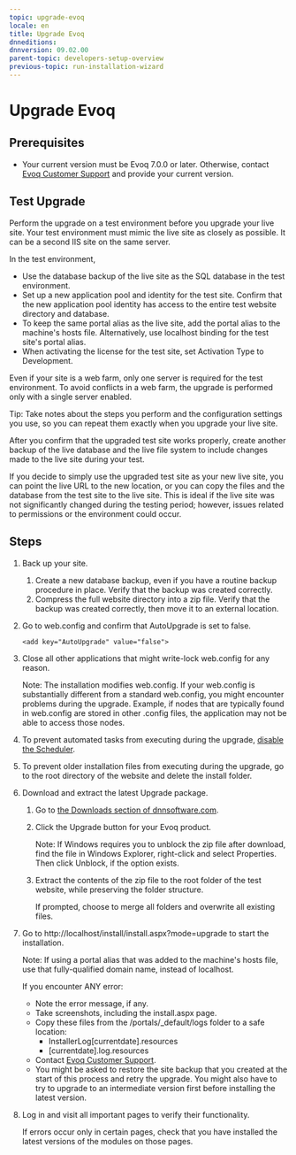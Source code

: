 ```yaml
---
topic: upgrade-evoq
locale: en
title: Upgrade Evoq
dnneditions: 
dnnversion: 09.02.00
parent-topic: developers-setup-overview
previous-topic: run-installation-wizard
---
```


# Upgrade Evoq

## Prerequisites

*   Your current version must be Evoq 7.0.0 or later. Otherwise, contact [Evoq Customer Support](http://www.dnnsoftware.com/services/customer-support) and provide your current version.

## Test Upgrade

Perform the upgrade on a test environment before you upgrade your live site. Your test environment must mimic the live site as closely as possible. It can be a second IIS site on the same server.

In the test environment,

*   Use the database backup of the live site as the SQL database in the test environment.
*   Set up a new application pool and identity for the test site. Confirm that the new application pool identity has access to the entire test website directory and database.
*   To keep the same portal alias as the live site, add the portal alias to the machine's hosts file. Alternatively, use localhost binding for the test site's portal alias.
*   When activating the license for the test site, set Activation Type to Development.

Even if your site is a web farm, only one server is required for the test environment. To avoid conflicts in a web farm, the upgrade is performed only with a single server enabled.

Tip: Take notes about the steps you perform and the configuration settings you use, so you can repeat them exactly when you upgrade your live site.

After you confirm that the upgraded test site works properly, create another backup of the live database and the live file system to include changes made to the live site during your test.

If you decide to simply use the upgraded test site as your new live site, you can point the live URL to the new location, or you can copy the files and the database from the test site to the live site. This is ideal if the live site was not significantly changed during the testing period; however, issues related to permissions or the environment could occur.

## Steps

1.  Back up your site.
    1.  Create a new database backup, even if you have a routine backup procedure in place. Verify that the backup was created correctly.
    2.  Compress the full website directory into a zip file. Verify that the backup was created correctly, then move it to an external location.
2.  Go to web.config and confirm that AutoUpgrade is set to false.
    
    ```
    <add key="AutoUpgrade" value="false">
    ```
    
3.  Close all other applications that might write-lock web.config for any reason.
    
    Note: The installation modifies web.config. If your web.config is substantially different from a standard web.config, you might encounter problems during the upgrade. Example, if nodes that are typically found in web.config are stored in other .config files, the application may not be able to access those nodes.
    
4.  To prevent automated tasks from executing during the upgrade, [disable the Scheduler](configure-scheduler).
5.  To prevent older installation files from executing during the upgrade, go to the root directory of the website and delete the install folder.
6.  Download and extract the latest Upgrade package.
    1.  Go to [the Downloads section of dnnsoftware.com](http://www.dnnsoftware.com/services/customer-support/success-network/software-downloads).
    2.  Click the Upgrade button for your Evoq product.
        
        Note: If Windows requires you to unblock the zip file after download, find the file in Windows Explorer, right-click and select Properties. Then click Unblock, if the option exists.
        
    3.  Extract the contents of the zip file to the root folder of the test website, while preserving the folder structure.
        
        If prompted, choose to merge all folders and overwrite all existing files.
        
7.  Go to http://localhost/install/install.aspx?mode=upgrade to start the installation.
    
    Note: If using a portal alias that was added to the machine's hosts file, use that fully-qualified domain name, instead of localhost.
    
    If you encounter ANY error:
    
    *   Note the error message, if any.
    *   Take screenshots, including the install.aspx page.
    *   Copy these files from the /portals/_default/logs folder to a safe location:
        *   InstallerLog\[currentdate\].resources
        *   \[currentdate\].log.resources
    *   Contact [Evoq Customer Support](http://www.dnnsoftware.com/services/customer-support).
    *   You might be asked to restore the site backup that you created at the start of this process and retry the upgrade. You might also have to try to upgrade to an intermediate version first before installing the latest version.
    
8.  Log in and visit all important pages to verify their functionality.
    
    If errors occur only in certain pages, check that you have installed the latest versions of the modules on those pages.